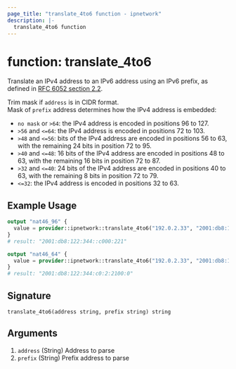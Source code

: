 ```yaml
---
page_title: "translate_4to6 function - ipnetwork"
description: |-
  translate_4to6 function
---
```


# function: translate_4to6

Translate an IPv4 address to an IPv6 address using an IPv6 prefix, as defined in [RFC 6052 section 2.2](https://tools.ietf.org/html/rfc6052#section-2.2).

Trim mask if `address` is in CIDR format.  
Mask of `prefix` address determines how the IPv4 address is embedded:

- `no mask` or `>64`: the IPv4 address is encoded in positions 96 to 127.
- `>56` and `<=64`: the IPv4 address is encoded in positions 72 to 103.
- `>48` and `<=56`: bits of the IPv4 address are encoded in positions 56 to 63,
  with the remaining 24 bits in position 72 to 95.
- `>40` and `<=48`: 16 bits of the IPv4 address are encoded in positions 48 to 63,
  with the remaining 16 bits in position 72 to 87.
- `>32` and `<=40`: 24 bits of the IPv4 address are encoded in positions 40 to 63,
  with the remaining 8 bits in position 72 to 79.
- `<=32`: the IPv4 address is encoded in positions 32 to 63.

## Example Usage

```terraform
output "nat46_96" {
  value = provider::ipnetwork::translate_4to6("192.0.2.33", "2001:db8:122:344::")
}
# result: "2001:db8:122:344::c000:221"

output "nat46_64" {
  value = provider::ipnetwork::translate_4to6("192.0.2.33", "2001:db8:122:344::/64")
}
# result: "2001:db8:122:344:c0:2:2100:0"
```

## Signature

```text
translate_4to6(address string, prefix string) string
```

## Arguments

1. `address` (String) Address to parse
2. `prefix` (String) Prefix address to parse
